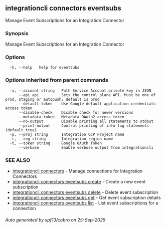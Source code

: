 ## integrationcli connectors eventsubs

Manage Event Subscriptions for an Integration Connector

### Synopsis

Manage Event Subscriptions for an Integration Connector

### Options

```
  -h, --help   help for eventsubs
```

### Options inherited from parent commands

```
  -a, --account string   Path Service Account private key in JSON
      --api api          Sets the control plane API. Must be one of prod, staging or autopush; default is prod
      --default-token    Use Google default application credentials access token
      --disable-check    Disable check for newer versions
      --metadata-token   Metadata OAuth2 access token
      --no-output        Disable printing all statements to stdout
      --print-output     Control printing of info log statements (default true)
  -p, --proj string      Integration GCP Project name
  -r, --reg string       Integration region name
  -t, --token string     Google OAuth Token
      --verbose          Enable verbose output from integrationcli
```

### SEE ALSO

* [integrationcli connectors](integrationcli_connectors.md)	 - Manage connections for Integration Connectors
* [integrationcli connectors eventsubs create](integrationcli_connectors_eventsubs_create.md)	 - Create a new event subscription
* [integrationcli connectors eventsubs delete](integrationcli_connectors_eventsubs_delete.md)	 - Delete event subscription
* [integrationcli connectors eventsubs get](integrationcli_connectors_eventsubs_get.md)	 - Get event subscription details
* [integrationcli connectors eventsubs list](integrationcli_connectors_eventsubs_list.md)	 - List event subscriptions for a connection

###### Auto generated by spf13/cobra on 25-Sep-2025
